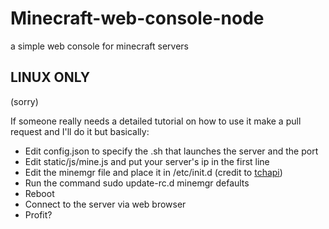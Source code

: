 # Minecraft-web-console-node
a simple web console for minecraft servers

## LINUX ONLY  
(sorry)

If someone really needs a detailed tutorial on how to use it make a pull request and I'll do it but basically:
* Edit config.json to specify the .sh that launches the server and the port
* Edit static/js/mine.js and put your server's ip in the first line
* Edit the minemgr file and place it in /etc/init.d (credit to [tchapi](https://github.com/fhd/init-script-template))
* Run the command sudo update-rc.d minemgr defaults
* Reboot
* Connect to the server via web browser
* Profit?

